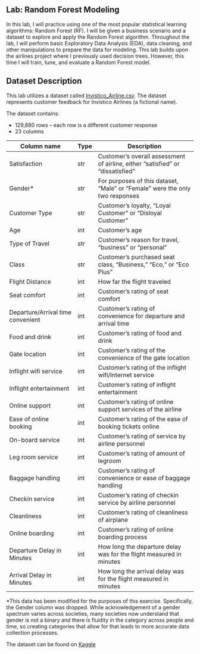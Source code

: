## Lab: Random Forest Modeling

In this lab, I will practice using one of the most popular statistical learning algorithms: Random Forest (RF). I will be given a business scenario and a dataset to explore and apply the Random Forest algorithm. Throughout the lab, I will perform basic Exploratory Data Analysis (EDA), data cleaning, and other manipulations to prepare the data for modeling. This lab builds upon the airlines project where I previously used decision trees. However, this time I will train, tune, and evaluate a Random Forest model.

## Dataset Description

This lab utilizes a dataset called [Invistico_Airline.csv](https://www.kaggle.com/datasets/teejmahal20/airline-passenger-satisfaction). The dataset represents customer feedback for Invistico Airlines (a fictional name).

The dataset contains:
- 129,880 rows – each row is a different customer response
- 23 columns

| Column name                    | Type | Description                                                                 |
|--------------------------------|------|-----------------------------------------------------------------------------|
| Satisfaction                   | str  | Customer’s overall assessment of airline, either “satisfied” or “dissatisfied” |
| Gender*                        | str  | For purposes of this dataset, “Male” or “Female” were the only two responses |
| Customer Type                  | str  | Customer’s loyalty, “Loyal Customer” or “Disloyal Customer”                   |
| Age                            | int  | Customer’s age                                                               |
| Type of Travel                 | str  | Customer’s reason for travel, “business” or “personal”                        |
| Class                          | str  | Customer’s purchased seat class, “Business,” “Eco,” or “Eco Plus”             |
| Flight Distance                | int  | How far the flight traveled                                                 |
| Seat comfort                   | int  | Customer’s rating of seat comfort                                           |
| Departure/Arrival time convenient | int | Customer’s rating of convenience for departure and arrival time              |
| Food and drink                 | int  | Customer’s rating of food and drink                                          |
| Gate location                  | int  | Customer’s rating of the convenience of the gate location                    |
| Inflight wifi service          | int  | Customer’s rating of the inflight wifi/Internet service                      |
| Inflight entertainment         | int  | Customer’s rating of inflight entertainment                                 |
| Online support                 | int  | Customer’s rating of online support services of the airline                  |
| Ease of online booking         | int  | Customer’s rating of the ease of booking tickets online                      |
| On-board service               | int  | Customer’s rating of service by airline personnel                            |
| Leg room service               | int  | Customer’s rating of amount of legroom                                       |
| Baggage handling               | int  | Customer’s rating of convenience or ease of baggage handling                 |
| Checkin service                | int  | Customer’s rating of checkin service by airline personnel                    |
| Cleanliness                    | int  | Customer’s rating of cleanliness of airplane                                 |
| Online boarding                | int  | Customer’s rating of online boarding process                                 |
| Departure Delay in Minutes     | int  | How long the departure delay was for the flight measured in minutes          |
| Arrival Delay in Minutes       | int  | How long the arrival delay was for the flight measured in minutes            |

*This data has been modified for the purposes of this exercise. Specifically, the Gender column was dropped. While acknowledgement of a gender spectrum varies across societies, many societies now understand that gender is not a binary and there is fluidity in the category across people and time, so creating categories that allow for that leads to more accurate data collection processes.

The dataset can be found on [Kaggle](https://www.kaggle.com/datasets/teejmahal20/airline-passenger-satisfaction)
